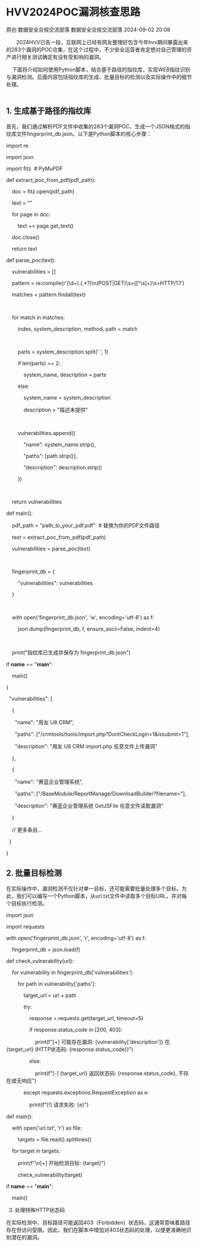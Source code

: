 #  HVV2024POC漏洞核查思路   
原创 数据安全合规交流部落  数据安全合规交流部落   2024-09-02 20:08  
  
       2024HVV已告一段，互联网上已经有网友整理好包含今年hvv期间暴露出来的283个漏洞的POC合集，在这个过程中，不少安全运营者肯定想对自己管理的资产进行相关测试确定有没有受影响的漏洞。  
  
    下面将介绍如何使用Python脚本，结合基于路径的指纹库，实现WEB指纹识别与漏洞检测。后面内容包括指纹库的生成、批量目标的检测以及实际操作中的细节处理。  
        
## 1. 生成基于路径的指纹库  
  
首先，我们通过解析PDF文件中收集的283个漏洞POC，生成一个JSON格式的指纹库文件fingerprint_db.json。以下是Python脚本的核心步骤：  
  
import re  
  
import json  
  
import fitz  # PyMuPDF  
  
  
def extract_poc_from_pdf(pdf_path):  
  
    doc = fitz.open(pdf_path)  
  
    text = ""  
  
    for page in doc:  
  
        text += page.get_text()  
  
    doc.close()  
  
    return text  
  
  
def parse_poc(text):  
  
    vulnerabilities = []  
  
    pattern = re.compile(r'(\d+)\.(.*?)\n(POST|GET)\s+([^\s]+)\s+HTTP/1\.1')  
  
    matches = pattern.findall(text)  
  
      
  
    for match in matches:  
  
        index, system_description, method, path = match  
  
          
  
        parts = system_description.split(' ', 1)  
  
        if len(parts) == 2:  
  
            system_name, description = parts  
  
        else:  
  
            system_name = system_description  
  
            description = "描述未提供"  
  
          
  
        vulnerabilities.append({  
  
            "name": system_name.strip(),  
  
            "paths": [path.strip()],  
  
            "description": description.strip()  
  
        })  
  
      
  
    return vulnerabilities  
  
  
def main():  
  
    pdf_path = "path_to_your_pdf.pdf"  # 替换为你的PDF文件路径  
  
    text = extract_poc_from_pdf(pdf_path)  
  
    vulnerabilities = parse_poc(text)  
  
      
  
    fingerprint_db = {  
  
        "vulnerabilities": vulnerabilities  
  
    }  
  
      
  
    with open('fingerprint_db.json', 'w', encoding='utf-8') as f:  
  
        json.dump(fingerprint_db, f, ensure_ascii=False, indent=4)  
  
      
  
    print("指纹库已生成并保存为 fingerprint_db.json")  
  
  
if __name__ == "__main__":  
  
    main()  
  
{  
  
  "vulnerabilities": [  
  
    {  
  
      "name": "用友 U8 CRM",  
  
      "paths": ["/crmtools/tools/import.php?DontCheckLogin=1&issubmit=1"],  
  
      "description": "用友 U8 CRM import.php 任意文件上传漏洞"  
  
    },  
  
    {  
  
      "name": "赛蓝企业管理系统",  
  
      "paths": ["/BaseModule/ReportManage/DownloadBuilder?filename="],  
  
      "description": "赛蓝企业管理系统 GetJSFile 任意文件读取漏洞"  
  
    }  
  
    // 更多条目...  
  
  ]  
  
}  
## 2. 批量目标检测  
  
在实际操作中，漏洞检测不仅针对单一目标，还可能需要批量处理多个目标。为此，我们可以编写一个Python脚本，从url.txt文件中读取多个目标URL，并对每个目标执行检测。  
  
import json  
  
import requests  
  
  
with open('fingerprint_db.json', 'r', encoding='utf-8') as f:  
  
    fingerprint_db = json.load(f)  
  
  
def check_vulnerability(url):  
  
    for vulnerability in fingerprint_db['vulnerabilities']:  
  
        for path in vulnerability['paths']:  
  
            target_url = url + path  
  
            try:  
  
                response = requests.get(target_url, timeout=5)  
  
                if response.status_code in [200, 403]:  
  
                    print(f"[+] 可能存在漏洞: {vulnerability['description']} 在 {target_url} (HTTP状态码: {response.status_code})")  
  
                else:  
  
                    print(f"[-] {target_url} 返回状态码: {response.status_code}, 不存在或无响应")  
  
            except requests.exceptions.RequestException as e:  
  
                print(f"[!] 请求失败: {e}")  
  
  
def main():  
  
    with open('url.txt', 'r') as file:  
  
        targets = file.read().splitlines()  
  
  
    for target in targets:  
  
        print(f"\n[+] 开始检测目标: {target}")  
  
        check_vulnerability(target)  
  
  
if __name__ == "__main__":  
  
    main()  
  
  
3. 处理特殊HTTP状态码  
  
在实际检测中，目标路径可能返回403（Forbidden）状态码，这通常意味着路径存在但访问受限。因此，我们在脚本中增加对403状态码的处理，以便更准确地识别潜在的漏洞。  
  
  
  
